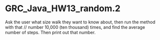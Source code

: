 # GRC_Java_HW13_random.2
Ask the user what size walk they want to know about, then run the method with that    // number 10,000 (ten thousand) times, and find the average  number of steps.  Then print out that number.
